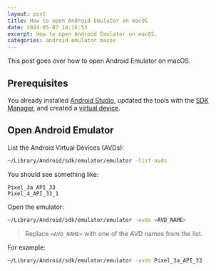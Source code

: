 ```yaml
---
layout: post
title: How to open Android Emulator on macOS
date: 2024-05-07 14:16:53
excerpt: How to open Android Emulator on macOS.
categories: android emulator macos
---
```


This post goes over how to open Android Emulator on macOS.

## Prerequisites

You already installed [Android Studio](https://developer.android.com/studio), updated the tools with the [SDK Manager](https://developer.android.com/studio/intro/update#sdk-manager), and created a [virtual device](https://developer.android.com/studio/run/managing-avds).

## Open Android Emulator

List the Android Virtual Devices (AVDs):

```sh
~/Library/Android/sdk/emulator/emulator -list-avds
```

You should see something like:

```
Pixel_3a_API_33
Pixel_4_API_33_1
```

Open the emulator:

```sh
~/Library/Android/sdk/emulator/emulator -avds <AVD_NAME>
```

> Replace `<AVD_NAME>` with one of the AVD names from the list.

For example:

```sh
~/Library/Android/sdk/emulator/emulator -avds Pixel_3a_API_33
```
